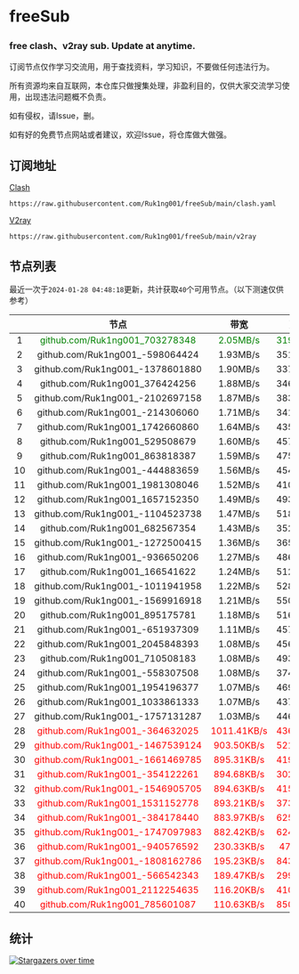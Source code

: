 # freeSub
### free clash、v2ray sub. Update at anytime.

订阅节点仅作学习交流用，用于查找资料，学习知识，不要做任何违法行为。

所有资源均来自互联网，本仓库只做搜集处理，非盈利目的，仅供大家交流学习使用，出现违法问题概不负责。

如有侵权，请Issue，删。

如有好的免费节点网站或者建议，欢迎Issue，将仓库做大做强。

## 订阅地址
[Clash](https://raw.githubusercontent.com/Ruk1ng001/freeSub/main/clash.yaml)
```
https://raw.githubusercontent.com/Ruk1ng001/freeSub/main/clash.yaml
```
[V2ray](https://raw.githubusercontent.com/Ruk1ng001/freeSub/main/v2ray)
```
https://raw.githubusercontent.com/Ruk1ng001/freeSub/main/v2ray
```

## 节点列表

最近一次于`2024-01-28 04:48:18`更新，共计获取`40`个可用节点。（以下测速仅供参考）

|  | 节点 | 带宽 | 延迟 |
|:-:|:--:|:--:|:--:|
 | 1 | <font color=green>github.com/Ruk1ng001_703278348</font> | <font color=green>2.05MB/s</font> | <font color=green>319.00ms</font> |
 | 2 | github.com/Ruk1ng001_-598064424 | 1.93MB/s | 351.00ms |
 | 3 | github.com/Ruk1ng001_-1378601880 | 1.90MB/s | 337.00ms |
 | 4 | github.com/Ruk1ng001_376424256 | 1.88MB/s | 346.00ms |
 | 5 | github.com/Ruk1ng001_-2102697158 | 1.87MB/s | 383.00ms |
 | 6 | github.com/Ruk1ng001_-214306060 | 1.71MB/s | 341.00ms |
 | 7 | github.com/Ruk1ng001_1742660860 | 1.64MB/s | 435.00ms |
 | 8 | github.com/Ruk1ng001_529508679 | 1.60MB/s | 457.00ms |
 | 9 | github.com/Ruk1ng001_863818387 | 1.59MB/s | 475.00ms |
 | 10 | github.com/Ruk1ng001_-444883659 | 1.56MB/s | 454.00ms |
 | 11 | github.com/Ruk1ng001_1981308046 | 1.52MB/s | 410.00ms |
 | 12 | github.com/Ruk1ng001_1657152350 | 1.49MB/s | 493.00ms |
 | 13 | github.com/Ruk1ng001_-1104523738 | 1.47MB/s | 518.00ms |
 | 14 | github.com/Ruk1ng001_682567354 | 1.43MB/s | 352.00ms |
 | 15 | github.com/Ruk1ng001_-1272500415 | 1.36MB/s | 365.00ms |
 | 16 | github.com/Ruk1ng001_-936650206 | 1.27MB/s | 486.00ms |
 | 17 | github.com/Ruk1ng001_166541622 | 1.24MB/s | 512.00ms |
 | 18 | github.com/Ruk1ng001_-1011941958 | 1.22MB/s | 528.00ms |
 | 19 | github.com/Ruk1ng001_-1569916918 | 1.21MB/s | 550.00ms |
 | 20 | github.com/Ruk1ng001_895175781 | 1.18MB/s | 516.00ms |
 | 21 | github.com/Ruk1ng001_-651937309 | 1.11MB/s | 457.00ms |
 | 22 | github.com/Ruk1ng001_2045848393 | 1.08MB/s | 456.00ms |
 | 23 | github.com/Ruk1ng001_710508183 | 1.08MB/s | 493.00ms |
 | 24 | github.com/Ruk1ng001_-558307508 | 1.08MB/s | 374.00ms |
 | 25 | github.com/Ruk1ng001_1954196377 | 1.07MB/s | 469.00ms |
 | 26 | github.com/Ruk1ng001_1033861333 | 1.07MB/s | 437.00ms |
 | 27 | github.com/Ruk1ng001_-1757131287 | 1.03MB/s | 446.00ms |
 | 28 | <font color=red>github.com/Ruk1ng001_-364632025</font> | <font color=red>1011.41KB/s</font> | <font color=red>436.00ms</font> |
 | 29 | <font color=red>github.com/Ruk1ng001_-1467539124</font> | <font color=red>903.50KB/s</font> | <font color=red>521.00ms</font> |
 | 30 | <font color=red>github.com/Ruk1ng001_-1661469785</font> | <font color=red>895.31KB/s</font> | <font color=red>419.00ms</font> |
 | 31 | <font color=red>github.com/Ruk1ng001_-354122261</font> | <font color=red>894.68KB/s</font> | <font color=red>302.00ms</font> |
 | 32 | <font color=red>github.com/Ruk1ng001_-1546905705</font> | <font color=red>894.63KB/s</font> | <font color=red>415.00ms</font> |
 | 33 | <font color=red>github.com/Ruk1ng001_1531152778</font> | <font color=red>893.21KB/s</font> | <font color=red>373.00ms</font> |
 | 34 | <font color=red>github.com/Ruk1ng001_-384178440</font> | <font color=red>883.97KB/s</font> | <font color=red>625.00ms</font> |
 | 35 | <font color=red>github.com/Ruk1ng001_-1747097983</font> | <font color=red>882.42KB/s</font> | <font color=red>624.00ms</font> |
 | 36 | <font color=red>github.com/Ruk1ng001_-940576592</font> | <font color=red>230.33KB/s</font> | <font color=red>47.00ms</font> |
 | 37 | <font color=red>github.com/Ruk1ng001_-1808162786</font> | <font color=red>195.23KB/s</font> | <font color=red>843.00ms</font> |
 | 38 | <font color=red>github.com/Ruk1ng001_-566542343</font> | <font color=red>189.47KB/s</font> | <font color=red>299.00ms</font> |
 | 39 | <font color=red>github.com/Ruk1ng001_2112254635</font> | <font color=red>116.20KB/s</font> | <font color=red>410.00ms</font> |
 | 40 | <font color=red>github.com/Ruk1ng001_785601087</font> | <font color=red>110.63KB/s</font> | <font color=red>850.00ms</font> |


## 统计

[![Stargazers over time](https://starchart.cc/Ruk1ng001/freeSub.svg)](https://starchart.cc/Ruk1ng001/freeSub)